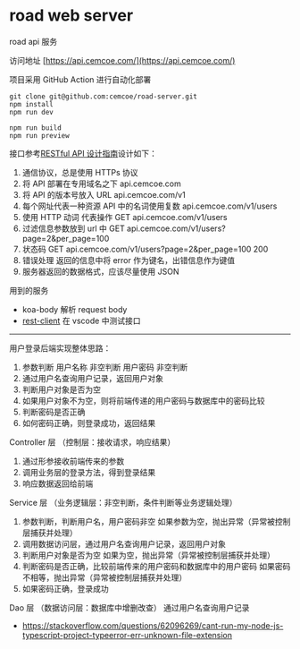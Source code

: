 # road web server

road api 服务

访问地址 [https://api.cemcoe.com/](https://api.cemcoe.com/)

项目采用 GitHub Action 进行自动化部署

```shell
git clone git@github.com:cemcoe/road-server.git
npm install
npm run dev
```

```shell
npm run build
npm run preview
```

接口参考[RESTful API 设计指南](https://www.ruanyifeng.com/blog/2014/05/restful_api.html)设计如下：

1. 通信协议，总是使用 HTTPs 协议
2. 将 API 部署在专用域名之下 api.cemcoe.com
3. 将 API 的版本号放入 URL api.cemcoe.com/v1
4. 每个网址代表一种资源 API 中的名词使用复数 api.cemcoe.com/v1/users
5. 使用 HTTP 动词 代表操作 GET api.cemcoe.com/v1/users
6. 过滤信息参数放到 url 中 GET api.cemcoe.com/v1/users?page=2&per_page=100
7. 状态码 GET api.cemcoe.com/v1/users?page=2&per_page=100 200
8. 错误处理 返回的信息中将 error 作为键名，出错信息作为键值
9. 服务器返回的数据格式，应该尽量使用 JSON

用到的服务

- koa-body 解析 request body
- [rest-client](https://marketplace.visualstudio.com/items?itemName=humao.rest-client) 在 vscode 中测试接口

---

用户登录后端实现整体思路：

1. 参数判断
   用户名称 非空判断
   用户密码 非空判断
2. 通过用户名查询用户记录，返回用户对象
3. 判断用户对象是否为空
4. 如果用户对象不为空，则将前端传递的用户密码与数据库中的密码比较
5. 判断密码是否正确
6. 如何密码正确，则登录成功，返回结果

Controller 层 （控制层：接收请求，响应结果）

1. 通过形参接收前端传来的参数
2. 调用业务层的登录方法，得到登录结果
3. 响应数据返回给前端

Service 层 （业务逻辑层：非空判断，条件判断等业务逻辑处理）

1. 参数判断，判断用户名，用户密码非空
   如果参数为空，抛出异常（异常被控制层捕获并处理）
2. 调用数据访问层，通过用户名查询用户记录，返回用户对象
3. 判断用户对象是否为空
   如果为空，抛出异常（异常被控制层捕获并处理）
4. 判断密码是否正确，比较前端传来的用户密码和数据库中的用户密码
   如果密码不相等，抛出异常（异常被控制层捕获并处理）
5. 如果密码正确，登录成功

Dao 层 （数据访问层：数据库中增删改查）
通过用户名查询用户记录

- https://stackoverflow.com/questions/62096269/cant-run-my-node-js-typescript-project-typeerror-err-unknown-file-extension

